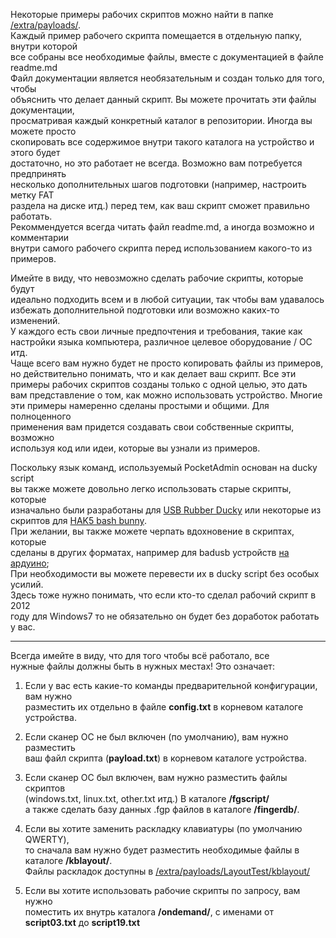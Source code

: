 Некоторые примеры рабочих скриптов можно найти в папке [/extra/payloads/](https://github.com/krakrukra/pocketadmin/tree/master/extra/payloads).  
Каждый пример рабочего скрипта помещается в отдельную папку, внутри которой  
все собраны все необходимые файлы, вместе с документацией в файле readme.md  
Файл документации является необязательным и создан только для того, чтобы  
объяснить что делает данный скрипт. Вы можете прочитать эти файлы документации,  
просматривая каждый конкретный каталог в репозитории. Иногда вы можете просто  
скопировать все содержимое внутри такого каталога на устройство и этого будет  
достаточно, но это работает не всегда. Возможно вам потребуется предпринять  
несколько дополнительных шагов подготовки (например, настроить метку FAT  
раздела на диске итд.) перед тем, как ваш скрипт сможет правильно работать.  
Рекоммендуется всегда читать файл readme.md, а иногда возможно и комментарии  
внутри самого рабочего скрипта перед использованием какого-то из примеров.  
  
Имейте в виду, что невозможно сделать рабочие скрипты, которые будут  
идеально подходить всем и в любой ситуации, так чтобы вам удавалось  
избежать дополнительной подготовки или возможно каких-то изменений.  
У каждого есть свои личные предпочтения и требования, такие как  
настройки языка компьютера, различное целевое оборудование / ОС итд.  
Чаще всего вам нужно будет не просто копировать файлы из примеров,  
но действительно понимать, что и как делает ваш скрипт. Все эти  
примеры рабочих скриптов созданы только с одной целью, это дать  
вам представление о том, как можно использовать устройство. Многие  
эти примеры намеренно сделаны простыми и общими. Для полноценного  
применения вам придется создавать свои собственные скрипты, возможно  
используя код или идеи, которые вы узнали из примеров.  
  
Поскольку язык команд, используемый PocketAdmin основан на ducky script  
вы также можете довольно легко использовать старые скрипты, которые  
изначально были разработаны для [USB Rubber Ducky](https://github.com/hak5darren/USB-Rubber-Ducky/wiki/Payloads) или некоторые из  
скриптов для [HAK5 bash bunny](https://github.com/hak5/bashbunny-payloads).  
При желании, вы также можете черпать вдохновение в скриптах, которые  
сделаны в других форматах, например для badusb устройств [на ардуино](https://github.com/samratashok/kautilya);  
При необходимости вы можете перевести их в ducky script без особых усилий.  
Здесь тоже нужно понимать, что если кто-то сделал рабочий скрипт в 2012  
году для Windows7 то не обязательно он будет без доработок работать у вас.  
  
---
  
Всегда имейте в виду, что для того чтобы всё работало, все  
нужные файлы должны быть в нужных местах! Это означает:  
  
1. Если у вас есть какие-то команды предварительной конфигурации, вам нужно  
разместить их отдельно в файле **config.txt** в корневом каталоге устройства.  
  
2. Если сканер ОС не был включен (по умолчанию), вам нужно разместить  
ваш файл скрипта (**payload.txt**) в корневом каталоге устройства.  
  
3. Если  сканер ОС был включен, вам нужно разместить файлы скриптов  
(windows.txt, linux.txt, other.txt итд.) В каталоге **/fgscript/**  
а также сделать базу данных .fgp файлов в каталоге **/fingerdb/**.  
  
4. Если вы хотите заменить раскладку клавиатуры (по умолчанию QWERTY),  
то сначала вам нужно будет разместить необходимые файлы в каталоге **/kblayout/**.  
Файлы раскладок доступны в [/extra/payloads/LayoutTest/kblayout/](https://github.com/krakrukra/pocketadmin/tree/master/extra/payloads/layouttest/kblayout)  
  
5. Если вы хотите использовать рабочие скрипты по запросу, вам нужно  
поместить их внутрь каталога **/ondemand/**, с именами от **script03.txt** до **script19.txt**  
  